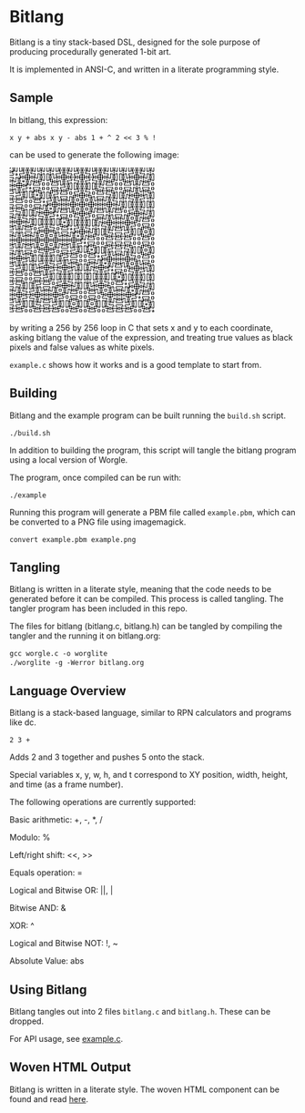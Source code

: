 # Bitlang

Bitlang is a tiny stack-based DSL,
designed for the sole purpose of producing procedurally
generated 1-bit art.

It is implemented in ANSI-C, and written in a literate
programming style.

## Sample

In bitlang, this expression:

    x y + abs x y - abs 1 + ^ 2 << 3 % !

can be used to generate the following image:

![1-bit art based on work by Foldster](foldster.png)

by writing a 256 by 256 loop in C that sets x and y to each
coordinate, asking bitlang the value of the expression, and treating
true values as black pixels and false values as white pixels.

`example.c` shows how it works and is a good template to start from.

## Building

Bitlang and the example program can be built running the
`build.sh` script.

    ./build.sh

In addition to building the program,
this script will tangle the bitlang program using a local
version of Worgle.

The program, once compiled can be run with:

    ./example

Running this program will generate a PBM file called
`example.pbm`, which can
be converted to a PNG file using imagemagick.

    convert example.pbm example.png

## Tangling

Bitlang is written in a literate style, meaning that
the code needs to be generated before it can be compiled.
This process is called tangling. The tangler program has
been included in this repo.

The files for bitlang (bitlang.c, bitlang.h) can be tangled
by compiling the tangler and the running it on bitlang.org:

    gcc worgle.c -o worglite
    ./worglite -g -Werror bitlang.org

## Language Overview

Bitlang is a stack-based language, similar to RPN
calculators and programs like dc.

    2 3 +

Adds 2 and 3 together and pushes 5 onto the stack.

Special variables x, y, w, h, and t correspond to
XY position, width, height, and time (as a frame number).

The following operations are currently supported:

Basic arithmetic: +, -, *, /

Modulo: %

Left/right shift: <<, >>

Equals operation: =

Logical and Bitwise OR: ||, |

Bitwise AND: &

XOR: ^

Logical and Bitwise NOT: !, ~

Absolute Value: abs

## Using Bitlang

Bitlang tangles out into 2 files `bitlang.c` and
`bitlang.h`. These can be dropped.

For API usage, see [example.c](./example.c).

## Woven HTML Output

Bitlang is written in a literate style. The woven HTML
component can be found and read [here](https://pbat.ch/loom/bitlang).